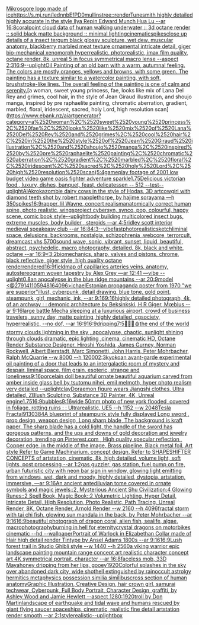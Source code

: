 [Mikrosgore logo made of ice](https://www.ebank.nz/aiartgenerator?category=Mikrosgore%2520logo%2520made%2520of%2520ice)[<https://s.mj.run/lednnbEfPD0>](https://www.ebank.nz/aiartgenerator?category=%3Chttps%3A//s.mj.run/lednnbEfPD0%3E)[mullins](https://www.ebank.nz/aiartgenerator?category=mullins)[tree::](https://www.ebank.nz/aiartgenerator?category=tree%3A%3A)[render](https://www.ebank.nz/aiartgenerator?category=render)[Tunesmith highly detailed highly accurate In the style Ilya Repin Edward Munch Hua Lu --ar 16:8](https://www.ebank.nz/aiartgenerator?category=Tunesmith%2520highly%2520detailed%2520highly%2520accurate%2520In%2520the%2520style%2520Ilya%2520Repin%2520Edward%2520Munch%2520Hua%2520Lu%2520--ar%252016%3A8)[coral](https://www.ebank.nz/aiartgenerator?category=coral)[point cloud data of human walking underwater :: 3d octane render :: solid black matte background :: minimal lighting](https://www.ebank.nz/aiartgenerator?category=point%2520cloud%2520data%2520of%2520human%2520walking%2520underwater%2520%3A%3A%25203d%2520octane%2520render%2520%3A%3A%2520solid%2520black%2520matte%2520background%2520%3A%3A%2520minimal%2520lighting)[cinematic](https://www.ebank.nz/aiartgenerator?category=cinematic)[spikes](https://www.ebank.nz/aiartgenerator?category=spikes)[close up details of a insect tergum black glossy sculpture, wet dew, muscular anatomy, blackberry marbled meat texture ornamental intricate detail, giger bio-mechanical xenomorph hyperrealistic, photorealistic, imax film quality, octane render, 8k, unreal 5 in focus symmetrical macro lense --aspect 2:3](https://www.ebank.nz/aiartgenerator?category=close%2520up%2520details%2520of%2520a%2520insect%2520tergum%2520black%2520glossy%2520sculpture%2C%2520wet%2520dew%2C%2520muscular%2520anatomy%2C%2520blackberry%2520marbled%2520meat%2520texture%2520ornamental%2520intricate%2520detail%2C%2520giger%2520bio-mechanical%2520xenomorph%2520hyperrealistic%2C%2520photorealistic%2C%2520imax%2520film%2520quality%2C%2520octane%2520render%2C%25208k%2C%2520unreal%25205%2520in%2520focus%2520symmetrical%2520macro%2520lense%2520--aspect%25202%3A3)[16:9](https://www.ebank.nz/aiartgenerator?category=16%3A9)[--uplight](https://www.ebank.nz/aiartgenerator?category=--uplight)[Oil Painting of an old barn with a warm, autumnal feeling. The colors are mostly oranges, yellows and browns, with some green. The painting has a texture similar to a watercolor painting, with soft, brushstroke-like lines. The overall feeling of the painting is one of calm and serenity.](https://www.ebank.nz/aiartgenerator?category=Oil%2520Painting%2520of%2520an%2520old%2520barn%2520with%2520a%2520warm%2C%2520autumnal%2520feeling.%2520The%2520colors%2520are%2520mostly%2520oranges%2C%2520yellows%2520and%2520browns%2C%2520with%2520some%2520green.%2520The%2520painting%2520has%2520a%2520texture%2520similar%2520to%2520a%2520watercolor%2520painting%2C%2520with%2520soft%2C%2520brushstroke-like%2520lines.%2520The%2520overall%2520feeling%2520of%2520the%2520painting%2520is%2520one%2520of%2520calm%2520and%2520serenity.)[a woman, sweet young princess, fae, looks like mix of Lana Del Rey and grimes, cool hair, in the style of Jean Giraud illustration, and shoujo manga, inspired by pre raphaelite painting, chromatic aberration, gradient, marbled, floral, iridescent, sacred, holy Lord, high resolution scan](https://www.ebank.nz/aiartgenerator?category=a%2520woman%2C%2520sweet%2520young%2520princess%2C%2520fae%2C%2520looks%2520like%2520mix%2520of%2520Lana%2520Del%2520Rey%2520and%2520grimes%2C%2520cool%2520hair%2C%2520in%2520the%2520style%2520of%2520Jean%2520Giraud%2520illustration%2C%2520and%2520shoujo%2520manga%2C%2520inspired%2520by%2520pre%2520raphaelite%2520painting%2C%2520chromatic%2520aberration%2C%2520gradient%2C%2520marbled%2C%2520floral%2C%2520iridescent%2C%2520sacred%2C%2520holy%2520Lord%2C%2520high%2520resolution%2520scan)[5:4](https://www.ebank.nz/aiartgenerator?category=5%3A4)[gameplay footage of 2001 low budget video game oasis fighter adventure sparkle](https://www.ebank.nz/aiartgenerator?category=gameplay%2520footage%2520of%25202001%2520low%2520budget%2520video%2520game%2520oasis%2520fighter%2520adventure%2520sparkle)[](https://www.ebank.nz/aiartgenerator?category=)[1.75](https://www.ebank.nz/aiartgenerator?category=1.75)[Delicious victorian food , luxury, dishes, banquet, feast,  delicatessen -- 512 --test](https://www.ebank.nz/aiartgenerator?category=Delicious%2520victorian%2520food%2520%2C%2520luxury%2C%2520dishes%2C%2520banquet%2C%2520feast%2C%2520%2520delicatessen%2520--%2520512%2520--test)[--uplight](https://www.ebank.nz/aiartgenerator?category=--uplight)[AlAkroka](https://www.ebank.nz/aiartgenerator?category=AlAkroka)[zombie dairy cows in the style of Hodas, 3D art](https://www.ebank.nz/aiartgenerator?category=zombie%2520dairy%2520cows%2520in%2520the%2520style%2520of%2520Hodas%2C%25203D%2520art)[cowgirl with diamond teeth shot by robert mapplethorpe, by hajime sorayama —h 350](https://www.ebank.nz/aiartgenerator?category=cowgirl%2520with%2520diamond%2520teeth%2520shot%2520by%2520robert%2520mapplethorpe%2C%2520by%2520hajime%2520sorayama%2520%E2%80%94h%2520350)[spikes](https://www.ebank.nz/aiartgenerator?category=spikes)[16:9](https://www.ebank.nz/aiartgenerator?category=16%3A9)[rapper, lil Wayne, concert realism](https://www.ebank.nz/aiartgenerator?category=rapper%2C%2520lil%2520Wayne%2C%2520concert%2520realism)[anatomically correct human spine, photo realistic, wings](https://www.ebank.nz/aiartgenerator?category=anatomically%2520correct%2520human%2520spine%2C%2520photo%2520realistic%2C%2520wings)[project cybersyn, synco, pop, colourful, happy scene, comic book style](https://www.ebank.nz/aiartgenerator?category=project%2520cybersyn%2C%2520synco%2C%2520pop%2C%2520colourful%2C%2520happy%2520scene%2C%2520comic%2520book%2520style)[--uplight](https://www.ebank.nz/aiartgenerator?category=--uplight)[body building multicolored insect bugs, extreme muscles, body builder , steroids —ar 4:5](https://www.ebank.nz/aiartgenerator?category=body%2520building%2520multicolored%2520insect%2520bugs%2C%2520extreme%2520muscles%2C%2520body%2520builder%2520%2C%2520steroids%2520%E2%80%94ar%25204%3A5)[ridley scott interior medieval speakeasy club --ar 16:8](https://www.ebank.nz/aiartgenerator?category=ridley%2520scott%2520interior%2520medieval%2520speakeasy%2520club%2520--ar%252016%3A8)[4:3](https://www.ebank.nz/aiartgenerator?category=4%3A3)[--vibefast](https://www.ebank.nz/aiartgenerator?category=--vibefast)[photorealistic](https://www.ebank.nz/aiartgenerator?category=photorealistic)[sketch](https://www.ebank.nz/aiartgenerator?category=sketch)[liminal space, delusions, backrooms, nostalgia, schizophrenia ,webcore, terrorcult, dreamcast,vhs,](https://www.ebank.nz/aiartgenerator?category=liminal%2520space%2C%2520delusions%2C%2520backrooms%2C%2520nostalgia%2C%2520schizophrenia%2520%2Cwebcore%2C%2520terrorcult%2C%2520dreamcast%2Cvhs%2C)[5700](https://www.ebank.nz/aiartgenerator?category=5700)[sound wave, sonic, vibrant, sunset, liquid, beautiful, abstract, psychedelic, macro photography, detailed, 8k, black and white, octane --ar 16:9](https://www.ebank.nz/aiartgenerator?category=sound%2520wave%2C%2520sonic%2C%2520vibrant%2C%2520sunset%2C%2520liquid%2C%2520beautiful%2C%2520abstract%2C%2520psychedelic%2C%2520macro%2520photography%2C%2520detailed%2C%25208k%2C%2520black%2520and%2520white%2C%2520octane%2520--ar%252016%3A9)[<3:2](https://www.ebank.nz/aiartgenerator?category=%3C3%3A2)[biomechanics, sharp, valves and pistons, chrome, black reflective, giger style, high quality octane render](https://www.ebank.nz/aiartgenerator?category=biomechanics%2C%2520sharp%2C%2520valves%2520and%2520pistons%2C%2520chrome%2C%2520black%2520reflective%2C%2520giger%2520style%2C%2520high%2520quality%2520octane%2520render)[rendered](https://www.ebank.nz/aiartgenerator?category=rendered)[16:9](https://www.ebank.nz/aiartgenerator?category=16%3A9)[field](https://www.ebank.nz/aiartgenerator?category=field)[map of capillaries arteries veins, anatomy, autostereogram woven tapestry by Alex Grey —ar 12:41 —vibe --uplight](https://www.ebank.nz/aiartgenerator?category=map%2520of%2520capillaries%2520arteries%2520veins%2C%2520anatomy%2C%2520autostereogram%2520woven%2520tapestry%2520by%2520Alex%2520Grey%2520%E2%80%94ar%252012%3A41%2520%E2%80%94vibe%2520--uplight)[0.8](https://www.ebank.nz/aiartgenerator?category=0.8)[an apocalypse in the blue ridge mountains --ar 20:9](https://www.ebank.nz/aiartgenerator?category=an%2520apocalypse%2520in%2520the%2520blue%2520ridge%2520mountains%2520--ar%252020%3A9)[model <@279141105948164096>ichael](https://www.ebank.nz/aiartgenerator?category=model%2520%3C%40279141105948164096%3Eichael)[Estonian propaganda poster from 1970 "we are superior"](https://www.ebank.nz/aiartgenerator?category=Estonian%2520propaganda%2520poster%2520from%25201970%2520%22we%2520are%2520superior%22)[illust, cyberpunk ,detail drawing, blue tone, gold point, steampunk, girl, mechanic, ink, --ar 9:16](https://www.ebank.nz/aiartgenerator?category=illust%2C%2520cyberpunk%2520%2Cdetail%2520drawing%2C%2520blue%2520tone%2C%2520gold%2520point%2C%2520steampunk%2C%2520girl%2C%2520mechanic%2C%2520ink%2C%2520--ar%25209%3A16)[9:16](https://www.ebank.nz/aiartgenerator?category=9%3A16)[highly detailed photograph, 4k, of an archway : : demonic architecture by Beksinkski, H R Giger, Mœbius --ar 9:16](https://www.ebank.nz/aiartgenerator?category=highly%2520detailed%2520photograph%2C%25204k%2C%2520of%2520an%2520archway%2520%3A%2520%3A%2520demonic%2520architecture%2520by%2520Beksinkski%2C%2520H%2520R%2520Giger%2C%2520M%C5%93bius%2520--ar%25209%3A16)[large battle Mecha sleeping at a luxurious airport, crowd of business travelers, sunny day, matte painting, highly detailed, cgsociety, hyperrealistic, --no dof, --ar 16:9](https://www.ebank.nz/aiartgenerator?category=large%2520battle%2520Mecha%2520sleeping%2520at%2520a%2520luxurious%2520airport%2C%2520crowd%2520of%2520business%2520travelers%2C%2520sunny%2520day%2C%2520matte%2520painting%2C%2520highly%2520detailed%2C%2520cgsociety%2C%2520hyperrealistic%2C%2520--no%2520dof%2C%2520--ar%252016%3A9)[16:9](https://www.ebank.nz/aiartgenerator?category=16%3A9)[dripping](https://www.ebank.nz/aiartgenerator?category=dripping)[7:5](https://www.ebank.nz/aiartgenerator?category=7%3A5)[🌴🦠🧠🩸](https://www.ebank.nz/aiartgenerator?category=%F0%9F%8C%B4%F0%9F%A6%A0%F0%9F%A7%A0%F0%9F%A9%B8)[the end of the world stormy clouds lightning in the sky , apocalypse, chaotic, sunlight shining through clouds dramatic, epic lighting ,cinema, cinematic HD, Octane Render Substance Designer. Hiroshi Yoshida, James Gurney, Norman Rockwell, Albert Bierstadt, Marc Simonetti, John Harris, Peter Mohrbacher, Ralph McQuarrie --w 8000 --h 12000](https://www.ebank.nz/aiartgenerator?category=the%2520end%2520of%2520the%2520world%2520stormy%2520clouds%2520lightning%2520in%2520the%2520sky%2520%2C%2520apocalypse%2C%2520chaotic%2C%2520sunlight%2520shining%2520through%2520clouds%2520dramatic%2C%2520epic%2520lighting%2520%2Ccinema%2C%2520cinematic%2520HD%2C%2520Octane%2520Render%2520Substance%2520Designer.%2520Hiroshi%2520Yoshida%2C%2520James%2520Gurney%2C%2520Norman%2520Rockwell%2C%2520Albert%2520Bierstadt%2C%2520Marc%2520Simonetti%2C%2520John%2520Harris%2C%2520Peter%2520Mohrbacher%2C%2520Ralph%2520McQuarrie%2520--w%25208000%2520--h%252012000)[2:3](https://www.ebank.nz/aiartgenerator?category=2%3A3)[kyoko](https://www.ebank.nz/aiartgenerator?category=kyoko)[an avant-garde experimental oil painting of a door that leads to an intergalactic room of mystery and despair, liminal space, film grain, esoteric, strange and loneliness](https://www.ebank.nz/aiartgenerator?category=an%2520avant-garde%2520experimental%2520oil%2520painting%2520of%2520a%2520door%2520that%2520leads%2520to%2520an%2520intergalactic%2520room%2520of%2520mystery%2520and%2520despair%2C%2520liminal%2520space%2C%2520film%2520grain%2C%2520esoteric%2C%2520strange%2520and%2520loneliness)[9:16](https://www.ebank.nz/aiartgenerator?category=9%3A16)[porcelain doll beautiful ornate beautiful aquarium carved from amber inside glass bell by tsutomu nihei, emil melmoth,  hyper photo realism very detailed --uplight](https://www.ebank.nz/aiartgenerator?category=porcelain%2520doll%2520beautiful%2520ornate%2520beautiful%2520aquarium%2520carved%2520from%2520amber%2520inside%2520glass%2520bell%2520by%2520tsutomu%2520nihei%2C%2520emil%2520melmoth%2C%2520%2520hyper%2520photo%2520realism%2520very%2520detailed%2520--uplight)[clay](https://www.ebank.nz/aiartgenerator?category=clay)[Doraemon figure wears Jiangshi clothes, Ultra detailed, ZBlush Sculpting, Substance 3D Painter, 4K, Unreal engine](https://www.ebank.nz/aiartgenerator?category=Doraemon%2520figure%2520wears%2520Jiangshi%2520clothes%2C%2520Ultra%2520detailed%2C%2520ZBlush%2520Sculpting%2C%2520Substance%25203D%2520Painter%2C%25204K%2C%2520Unreal%2520engine)[1.75](https://www.ebank.nz/aiartgenerator?category=1.75)[16:9](https://www.ebank.nz/aiartgenerator?category=16%3A9)[bubbles](https://www.ebank.nz/aiartgenerator?category=bubbles)[9:16](https://www.ebank.nz/aiartgenerator?category=9%3A16)[wide 50mm photo of new york flooded, covered in foliage, rotting ruins : : Ultrarealistic, UE5 --h 1152 --w 2048](https://www.ebank.nz/aiartgenerator?category=wide%252050mm%2520photo%2520of%2520new%2520york%2520flooded%2C%2520covered%2520in%2520foliage%2C%2520rotting%2520ruins%2520%3A%2520%3A%2520Ultrarealistic%2C%2520UE5%2520--h%25201152%2520--w%25202048)[Tesla Fractal](https://www.ebank.nz/aiartgenerator?category=Tesla%2520Fractal)[9130](https://www.ebank.nz/aiartgenerator?category=9130)[384](https://www.ebank.nz/aiartgenerator?category=384)[A blueprint of steampunk style fully displayed Long sword , prop design, weapon design, Long sharp blade, The background is kraft paper,  The sharp blade has a cold light, the handle of the sword has gorgeous patterns, and the ups and downs of gold decoration and jewelry decoration,  trending on Pinterest.com  , High quality specular reflection ,  Copper  edge, in the middle of the image, Brass pipeline,  Black metal foil,  Art style Refer to Game Machinarium.  concept design, Refer to SHAPESHIFTER CONCEPTS  of artstation, cinematic,  8k, high detailed,  volume light,  soft lights,  post processing    --ar 1:2](https://www.ebank.nz/aiartgenerator?category=A%2520blueprint%2520of%2520steampunk%2520style%2520fully%2520displayed%2520Long%2520sword%2520%2C%2520prop%2520design%2C%2520weapon%2520design%2C%2520Long%2520sharp%2520blade%2C%2520The%2520background%2520is%2520kraft%2520paper%2C%2520%2520The%2520sharp%2520blade%2520has%2520a%2520cold%2520light%2C%2520the%2520handle%2520of%2520the%2520sword%2520has%2520gorgeous%2520patterns%2C%2520and%2520the%2520ups%2520and%2520downs%2520of%2520gold%2520decoration%2520and%2520jewelry%2520decoration%2C%2520%2520trending%2520on%2520Pinterest.com%2520%2520%2C%2520High%2520quality%2520specular%2520reflection%2520%2C%2520%2520Copper%2520%2520edge%2C%2520in%2520the%2520middle%2520of%2520the%2520image%2C%2520Brass%2520pipeline%2C%2520%2520Black%2520metal%2520foil%2C%2520%2520Art%2520style%2520Refer%2520to%2520Game%2520Machinarium.%2520%2520concept%2520design%2C%2520Refer%2520to%2520SHAPESHIFTER%2520CONCEPTS%2520%2520of%2520artstation%2C%2520cinematic%2C%2520%25208k%2C%2520high%2520detailed%2C%2520%2520volume%2520light%2C%2520%2520soft%2520lights%2C%2520%2520post%2520processing%2520%2520%2520%2520--ar%25201%3A2)[gas guzzler, gas station, fuel pump on fire, urban futuristic city with neon bar sign in window, glowing light emitting from windows, wet, dark and moody, highly detailed, dystopia, artstation, immersive, —ar 9:16](https://www.ebank.nz/aiartgenerator?category=gas%2520guzzler%2C%2520gas%2520station%2C%2520fuel%2520pump%2520on%2520fire%2C%2520urban%2520futuristic%2520city%2520with%2520neon%2520bar%2520sign%2520in%2520window%2C%2520glowing%2520light%2520emitting%2520from%2520windows%2C%2520wet%2C%2520dark%2520and%2520moody%2C%2520highly%2520detailed%2C%2520dystopia%2C%2520artstation%2C%2520immersive%2C%2520%E2%80%94ar%25209%3A16)[An ancient antediluvian tome covered in ornate symbols and magic jewels::2, Mysterious Ancient Shu Civilization:4 Glowing Runes::2 Spell Book, Magic Book::2 Volumetric Lighting, Hyper Detail, Intricate Detail, High Resolution, Photo Realistic, Path Tracing, Unreal Render, 8K, Octane Render, Arnold Render --w 2160 --h 4096](https://www.ebank.nz/aiartgenerator?category=An%2520ancient%2520antediluvian%2520tome%2520covered%2520in%2520ornate%2520symbols%2520and%2520magic%2520jewels%3A%3A2%2C%2520Mysterious%2520Ancient%2520Shu%2520Civilization%3A4%2520Glowing%2520Runes%3A%3A2%2520Spell%2520Book%2C%2520Magic%2520Book%3A%3A2%2520Volumetric%2520Lighting%2C%2520Hyper%2520Detail%2C%2520Intricate%2520Detail%2C%2520High%2520Resolution%2C%2520Photo%2520Realistic%2C%2520Path%2520Tracing%2C%2520Unreal%2520Render%2C%25208K%2C%2520Octane%2520Render%2C%2520Arnold%2520Render%2520--w%25202160%2520--h%25204096)[fractal storm with tai chi fish, glowing sun mandala in the back, by Peter Mohrbacher  --ar 9:16](https://www.ebank.nz/aiartgenerator?category=fractal%2520storm%2520with%2520tai%2520chi%2520fish%2C%2520glowing%2520sun%2520mandala%2520in%2520the%2520back%2C%2520by%2520Peter%2520Mohrbacher%2520%2520--ar%25209%3A16)[16:9](https://www.ebank.nz/aiartgenerator?category=16%3A9)[beautiful photograph of dragon coral, alien fish, sealife, algae, macrophotography](https://www.ebank.nz/aiartgenerator?category=beautiful%2520photograph%2520of%2520dragon%2520coral%2C%2520alien%2520fish%2C%2520sealife%2C%2520algae%2C%2520macrophotography)[burning in hell for eternity](https://www.ebank.nz/aiartgenerator?category=burning%2520in%2520hell%2520for%2520eternity)[crystal dragons on motorbikes cinematic --hd --wallpaper](https://www.ebank.nz/aiartgenerator?category=crystal%2520dragons%2520on%2520motorbikes%2520cinematic%2520--hd%2520--wallpaper)[Portrait of Warlock in Elizabethan Collar made of Hair high detail render Tintype by Ansel Adams 1800s --ar 9:16](https://www.ebank.nz/aiartgenerator?category=Portrait%2520of%2520Warlock%2520in%2520Elizabethan%2520Collar%2520made%2520of%2520Hair%2520high%2520detail%2520render%2520Tintype%2520by%2520Ansel%2520Adams%25201800s%2520--ar%25209%3A16)[16:9](https://www.ebank.nz/aiartgenerator?category=16%3A9)[Lush forest trail in Studio Ghibli style  --w 1440 --h 2560](https://www.ebank.nz/aiartgenerator?category=Lush%2520forest%2520trail%2520in%2520Studio%2520Ghibli%2520style%2520%2520--w%25201440%2520--h%25202560)[a viking warrior epic landscape painting mountain range concept art realistic character concept art 4K symmetrical portrait, character --ar 16:8](https://www.ebank.nz/aiartgenerator?category=a%2520viking%2520warrior%2520epic%2520landscape%2520painting%2520mountain%2520range%2520concept%2520art%2520realistic%2520character%2520concept%2520art%25204K%2520symmetrical%2520portrait%2C%2520character%2520--ar%252016%3A8)[faceless mob, 3](https://www.ebank.nz/aiartgenerator?category=faceless%2520mob%2C%25203)[3D Maya](https://www.ebank.nz/aiartgenerator?category=3D%2520Maya)[honey dripping from her lips, gooey](https://www.ebank.nz/aiartgenerator?category=honey%2520dripping%2520from%2520her%2520lips%2C%2520gooey)[1920](https://www.ebank.nz/aiartgenerator?category=1920)[Colorful splashes in the sky over abandoned dark city, wide shot](https://www.ebank.nz/aiartgenerator?category=Colorful%2520splashes%2520in%2520the%2520sky%2520over%2520abandoned%2520dark%2520city%2C%2520wide%2520shot)[hell extinguished by rain](https://www.ebank.nz/aiartgenerator?category=hell%2520extinguished%2520by%2520rain)[occult astrolgy hermitics metaphysics possession similia similibus](https://www.ebank.nz/aiartgenerator?category=occult%2520astrolgy%2520hermitics%2520metaphysics%2520possession%2520similia%2520similibus)[cross section of human anatomy](https://www.ebank.nz/aiartgenerator?category=cross%2520section%2520of%2520human%2520anatomy)[Graphic Illustration, Creative Design, hair crown girl, samurai techwear, Cyberpunk, Full Body Portrait, Character Design, graffiti, by Ashley Wood and Jamie Hewlett --aspect 1280:1920](https://www.ebank.nz/aiartgenerator?category=Graphic%2520Illustration%2C%2520Creative%2520Design%2C%2520hair%2520crown%2520girl%2C%2520samurai%2520techwear%2C%2520Cyberpunk%2C%2520Full%2520Body%2520Portrait%2C%2520Character%2520Design%2C%2520graffiti%2C%2520by%2520Ashley%2520Wood%2520and%2520Jamie%2520Hewlett%2520--aspect%25201280%3A1920)[troll by Don Martin](https://www.ebank.nz/aiartgenerator?category=troll%2520by%2520Don%2520Martin)[landscape of earthquake and tidal wave and humans rescued by giant flying saucer spaceships, cinematic, realistic fine detail artstation render smooth --ar 2:1](https://www.ebank.nz/aiartgenerator?category=landscape%2520of%2520earthquake%2520and%2520tidal%2520wave%2520and%2520humans%2520rescued%2520by%2520giant%2520flying%2520saucer%2520spaceships%2C%2520cinematic%2C%2520realistic%2520fine%2520detail%2520artstation%2520render%2520smooth%2520--ar%25202%3A1)[style](https://www.ebank.nz/aiartgenerator?category=style)[realistic](https://www.ebank.nz/aiartgenerator?category=realistic)[--uplight](https://www.ebank.nz/aiartgenerator?category=--uplight)[box](https://www.ebank.nz/aiartgenerator?category=box)